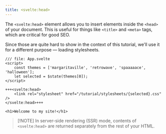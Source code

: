 ```yaml
---
title: <svelte:head>
---
```


The `<svelte:head>` element allows you to insert elements inside the `<head>` of your document. This is useful for things like `<title>` and `<meta>` tags, which are critical for good SEO.

Since those are quite hard to show in the context of this tutorial, we'll use it for a different purpose — loading stylesheets.

```svelte
/// file: App.svelte
<script>
	const themes = ['margaritaville', 'retrowave', 'spaaaaace', 'halloween'];
	let selected = $state(themes[0]);
</script>

+++<svelte:head>
	<link rel="stylesheet" href="/tutorial/stylesheets/{selected}.css" />
</svelte:head>+++

<h1>Welcome to my site!</h1>
```

> [!NOTE] In server-side rendering (SSR) mode, contents of `<svelte:head>` are returned separately from the rest of your HTML.
